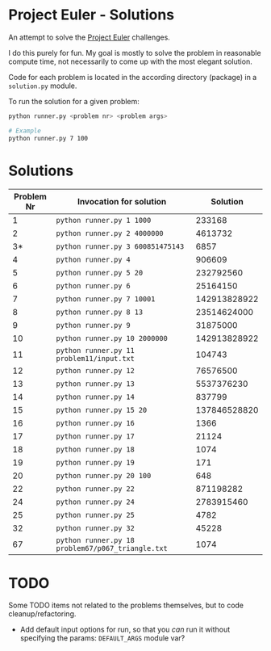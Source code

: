 # Project Euler - Solutions
An attempt to solve the [Project Euler](http://projecteuler.net/) challenges. 

I do this purely for fun. My goal is mostly to solve the problem in reasonable compute time, not necessarily to come up
with the most elegant solution.

Code for each problem is located in the according directory (package) in a `solution.py` module.

To run the solution for a given problem:

```sh
python runner.py <problem nr> <problem args>

# Example
python runner.py 7 100
```

# Solutions
Problem Nr | Invocation for solution                                  | Solution
-----------|----------------------------------------------------------|-----------
1          | `python runner.py 1 1000`                                | 233168
2          | `python runner.py 2 4000000`                             | 4613732
3*         | `python runner.py 3 600851475143`                        | 6857
4          | `python runner.py 4`                                     | 906609
5          | `python runner.py 5 20`                                  | 232792560
6          | `python runner.py 6`                                     | 25164150 
7          | `python runner.py 7 10001`                               | 142913828922
8          | `python runner.py 8 13`                                  | 23514624000
9          | `python runner.py 9`                                     | 31875000
10         | `python runner.py 10 2000000`                            | 142913828922
11         | `python runner.py 11 problem11/input.txt`                | 104743
12         | `python runner.py 12`                                    | 76576500
13         | `python runner.py 13`                                    | 5537376230
14         | `python runner.py 14`                                    | 837799
15         | `python runner.py 15 20`                                 | 137846528820
16         | `python runner.py 16`                                    | 1366
17         | `python runner.py 17`                                    | 21124
18         | `python runner.py 18`                                    | 1074
19         | `python runner.py 19`                                    | 171
20         | `python runner.py 20 100`                                | 648
22         | `python runner.py 22`                                    | 871198282
24         | `python runner.py 24`                                    | 2783915460
25         | `python runner.py 25`                                    | 4782
32         | `python runner.py 32`                                    | 45228
67         | `python runner.py 18 problem67/p067_triangle.txt`        | 1074

# TODO
Some TODO items not related to the problems themselves, but to code cleanup/refactoring.

- Add default input options for run, so that you *can* run it without specifying the params: `DEFAULT_ARGS` module var?
